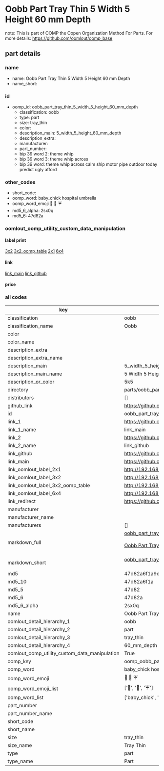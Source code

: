 # Oobb Part Tray Thin 5 Width 5 Height 60 mm Depth  

note: This is part of OOMP the Oopen Organization Method For Parts. For more details: https://github.com/oomlout/oomp_base

##  part details
  







### name
* name: Oobb Part Tray Thin 5 Width 5 Height 60 mm Depth
* name_short: 
### id
* oomp_id: oobb_part_tray_thin_5_width_5_height_60_mm_depth
  * classification: oobb
  * type: part
  * size: tray_thin
  * color: 
  * description_main: 5_width_5_height_60_mm_depth
  * description_extra: 
  * manufacturer: 
  * part_number: 
  * bip 39 word 2: theme whip
  * bip 39 word 3: theme whip across
  * bip 39 word: theme whip across calm ship motor pipe outdoor today predict ugly afford

### other_codes
* short_code: 
* oomp_word: baby_chick hospital umbrella
* oomp_word_emoji :baby_chick: :hospital: :umbrella:
* md5_6_alpha: 2sx0q
* md5_6: 47d82a






### oomlout_oomp_utility_custom_data_manipulation
#### label print
[3x2](http://192.168.1.245:1112/?label=oomp%202sx0q)
[3x2_oomp_table](http://192.168.1.108:1112/?label=oomp%202sx0q)
[2x1](http://192.168.1.242:1112/?label=oomp%202sx0q)
[6x4](http://192.168.1.55:1112/?label=oomp%202sx0q)    

#### link

[link_main](https://github.com/oomlout/oomlout_oomp_version_1_messy/tree/main/parts/oobb_part_tray_thin_5_width_5_height_60_mm_depth) [link_github](https://github.com/oomlout/oomlout_oomp_version_1_messy/tree/main/parts/oobb_part_tray_thin_5_width_5_height_60_mm_depth)                             

#### price







### all codes 
| key | value |  
| --- | --- |  
| classification | oobb |  
| classification_name | Oobb |  
| color |  |  
| color_name |  |  
| description_extra |  |  
| description_extra_name |  |  
| description_main | 5_width_5_height_60_mm_depth |  
| description_main_name | 5 Width 5 Height 60 mm Depth |  
| description_or_color | 5k5 |  
| directory | parts/oobb_part_tray_thin_5_width_5_height_60_mm_depth |  
| distributors | [] |  
| github_link | https://github.com/oomlout/oomlout_oomp_part_src/tree/main/parts/oobb_part_tray_thin_5_width_5_height_60_mm_depth |  
| id | oobb_part_tray_thin_5_width_5_height_60_mm_depth |  
| link_1 | https://github.com/oomlout/oomlout_oomp_version_1_messy/tree/main/parts/oobb_part_tray_thin_5_width_5_height_60_mm_depth |  
| link_1_name | link_main |  
| link_2 | https://github.com/oomlout/oomlout_oomp_version_1_messy/tree/main/parts/oobb_part_tray_thin_5_width_5_height_60_mm_depth |  
| link_2_name | link_github |  
| link_github | https://github.com/oomlout/oomlout_oomp_version_1_messy/tree/main/parts/oobb_part_tray_thin_5_width_5_height_60_mm_depth |  
| link_main | https://github.com/oomlout/oomlout_oomp_version_1_messy/tree/main/parts/oobb_part_tray_thin_5_width_5_height_60_mm_depth |  
| link_oomlout_label_2x1 | http://192.168.1.242:1112/?label=oomp%202sx0q |  
| link_oomlout_label_3x2 | http://192.168.1.245:1112/?label=oomp%202sx0q |  
| link_oomlout_label_3x2_oomp_table | http://192.168.1.108:1112/?label=oomp%202sx0q |  
| link_oomlout_label_6x4 | http://192.168.1.55:1112/?label=oomp%202sx0q |  
| link_redirect | https://github.com/oomlout/oomlout_oomp_version_1_messy/tree/main/parts/oobb_part_tray_thin_5_width_5_height_60_mm_depth |  
| manufacturer |  |  
| manufacturer_name |  |  
| manufacturers | [] |  
| markdown_full | [oobb_part_tray_thin_5_width_5_height_60_mm_depth](none)<br>[](none)<br>[Oobb Part Tray Thin 5 Width 5 Height 60 Mm Depth](none)<br><br> |  
| markdown_short | [oobb_part_tray_thin_5_width_5_height_60_mm_depth](none)<br><br> |  
| md5 | 47d82a6f1a9d34aa41e3020804be9f00 |  
| md5_10 | 47d82a6f1a |  
| md5_5 | 47d82 |  
| md5_6 | 47d82a |  
| md5_6_alpha | 2sx0q |  
| name | Oobb Part Tray Thin 5 Width 5 Height 60 mm Depth |  
| oomlout_detail_hierarchy_1 | oobb |  
| oomlout_detail_hierarchy_2 | part |  
| oomlout_detail_hierarchy_3 | tray_thin |  
| oomlout_detail_hierarchy_4 | 60_mm_depth |  
| oomlout_oomp_utility_custom_data_manipulation | True |  
| oomp_key | oomp_oobb_part_tray_thin_5_width_5_height_60_mm_depth |  
| oomp_word | baby_chick hospital umbrella |  
| oomp_word_emoji | :baby_chick: :hospital: :umbrella: |  
| oomp_word_emoji_list | [':baby_chick:', ':hospital:', ':umbrella:'] |  
| oomp_word_list | ['baby_chick', 'hospital', 'umbrella'] |  
| part_number |  |  
| part_number_name |  |  
| short_code |  |  
| short_name |  |  
| size | tray_thin |  
| size_name | Tray Thin |  
| type | part |  
| type_name | Part |  
